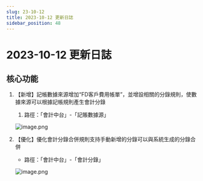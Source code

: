 ```yaml
---
slug: 23-10-12
title: 2023-10-12 更新日誌
sidebar_position: 48
---
```



# 2023-10-12 更新日誌


## **核心功能**

1. 【新增】記帳數據來源增加“FD客戶費用帳單”，並增設相關的分錄規則，使數據來源可以根據記帳規則產生會計分錄
    1. 路徑：「會計中台」-「記賬數據源」

    ![image.png](/assets/c8c51619acd541b040609f61faa295e7.png)

2. 【優化】優化會計分錄合併規則支持手動新增的分錄可以與系統生成的分錄合併
    - 路徑：「會計中台」-「會計分錄」

    ![image.png](/assets/e875237e5add76afbebd43627a90cd5f.png)

